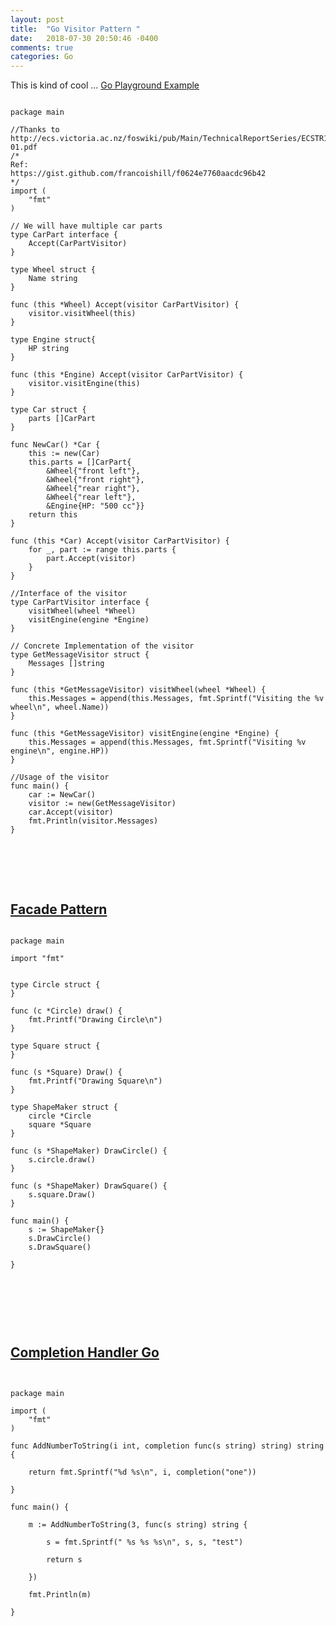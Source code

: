 ```yaml
---
layout: post
title:  "Go Visitor Pattern "
date:   2018-07-30 20:50:46 -0400 
comments: true
categories: Go
---
```


This is kind of cool ... [Go Playground Example](https://play.golang.org/p/TU6-Z_KYAlb)

<pre>
<code class="language-go">
package main

//Thanks to http://ecs.victoria.ac.nz/foswiki/pub/Main/TechnicalReportSeries/ECSTR11-01.pdf
/*
Ref:
https://gist.github.com/francoishill/f0624e7760aacdc96b42
*/
import (
	"fmt"
)

// We will have multiple car parts
type CarPart interface {
	Accept(CarPartVisitor)
}

type Wheel struct {
	Name string
}

func (this *Wheel) Accept(visitor CarPartVisitor) {
	visitor.visitWheel(this)
}

type Engine struct{
	HP string
}

func (this *Engine) Accept(visitor CarPartVisitor) {
	visitor.visitEngine(this)
}

type Car struct {
	parts []CarPart
}

func NewCar() *Car {
	this := new(Car)
	this.parts = []CarPart{
		&Wheel{"front left"},
		&Wheel{"front right"},
		&Wheel{"rear right"},
		&Wheel{"rear left"},
		&Engine{HP: "500 cc"}}
	return this
}

func (this *Car) Accept(visitor CarPartVisitor) {
	for _, part := range this.parts {
		part.Accept(visitor)
	}
}

//Interface of the visitor
type CarPartVisitor interface {
	visitWheel(wheel *Wheel)
	visitEngine(engine *Engine)
}

// Concrete Implementation of the visitor
type GetMessageVisitor struct {
	Messages []string
}

func (this *GetMessageVisitor) visitWheel(wheel *Wheel) {
	this.Messages = append(this.Messages, fmt.Sprintf("Visiting the %v wheel\n", wheel.Name))
}

func (this *GetMessageVisitor) visitEngine(engine *Engine) {
	this.Messages = append(this.Messages, fmt.Sprintf("Visiting %v engine\n", engine.HP))
}

//Usage of the visitor
func main() {
	car := NewCar()
	visitor := new(GetMessageVisitor)
	car.Accept(visitor)
	fmt.Println(visitor.Messages)
}

</code>
</pre>


<br><br>


## [Facade Pattern](https://play.golang.org/p/nZtecznpici)




<pre>
<code class="language-go">
package main

import "fmt"


type Circle struct {
}

func (c *Circle) draw() {
	fmt.Printf("Drawing Circle\n")
}

type Square struct {
}

func (s *Square) Draw() {
	fmt.Printf("Drawing Square\n")
}

type ShapeMaker struct {
	circle *Circle
	square *Square
}

func (s *ShapeMaker) DrawCircle() {
	s.circle.draw()
}

func (s *ShapeMaker) DrawSquare() {
	s.square.Draw()
}

func main() {
	s := ShapeMaker{}
	s.DrawCircle()
	s.DrawSquare()

}


</code>
</pre>

<br><br>

## [Completion Handler Go](https://play.golang.org/p/KuRU7kgz5ar)




<pre>
<code class="language-go">

package main

import (
	"fmt"
)

func AddNumberToString(i int, completion func(s string) string) string {

	return fmt.Sprintf("%d %s\n", i, completion("one"))

}

func main() {

	m := AddNumberToString(3, func(s string) string {

		s = fmt.Sprintf(" %s %s %s\n", s, s, "test")

		return s

	})

	fmt.Println(m)

}




</code>
</pre>














<div id="fb-root"></div>
<script>(function(d, s, id) {
  var js, fjs = d.getElementsByTagName(s)[0];
  if (d.getElementById(id)) return;
  js = d.createElement(s); js.id = id;
  js.src = "//connect.facebook.net/en_US/sdk.js#xfbml=1&version=v2.8&appId=671657696349259";
  fjs.parentNode.insertBefore(js, fjs);
}(document, 'script', 'facebook-jssdk'));</script>


<!--  Enter text below, if you want -->


<div class="fb-comments"  data-numposts="5"></div>







